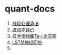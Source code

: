 # quant-docs

1. [线段处理算法](线段处理算法.md)
2. [波动率评价](波动率评价.md)
3. [技术指标库Ta-Lib安装](Ta-Lib安装.md)
4. [LSTM神经网络](http://zh.gluon.ai/chapter_recurrent-neural-networks/lstm-scratch.html)
5. []()

